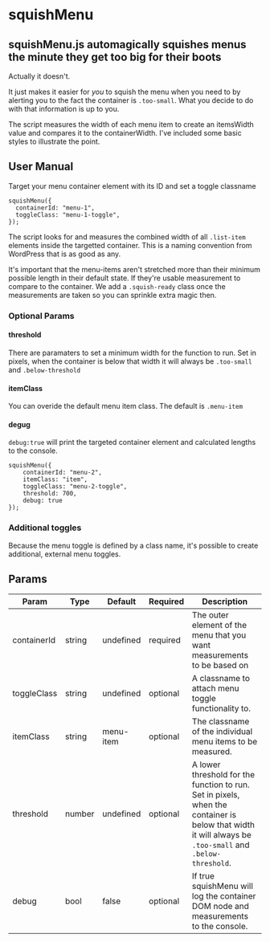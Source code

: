 # squishMenu

## squishMenu.js automagically squishes menus the minute they get too big for their boots

Actually it doesn't.

It just makes it easier for _you_ to squish the menu when you need to by alerting you to the fact the container is `.too-small`. What you decide to do with that information is up to you.

The script measures the width of each menu item to create an itemsWidth value and compares it to the containerWidth. I've included some basic styles to illustrate the point.

## User Manual

Target your menu container element with its ID and set a toggle classname

    squishMenu({
      containerId: "menu-1",
      toggleClass: "menu-1-toggle",
    });

The script looks for and measures the combined width of all `.list-item` elements inside the targetted container. This is a naming convention from WordPress that is as good as any.

It's important that the menu-items aren't stretched more than their minimum possible length in their default state. If they're usable measurement to compare to the container. We add a `.squish-ready` class once the measurements are taken so you can sprinkle extra magic then.

### Optional Params

#### threshold

There are paramaters to set a minimum width for the function to run. Set in pixels, when the container is below that width it will always be `.too-small` and `.below-threshold`

#### itemClass

You can overide the default menu item class. The default is `.menu-item`

#### degug

`debug:true` will print the targeted container element and calculated lengths to the console.

    squishMenu({
        containerId: "menu-2",
        itemClass: "item",
        toggleClass: "menu-2-toggle",
        threshold: 700,
        debug: true
    });

### Additional toggles

Because the menu toggle is defined by a class name, it's possible to create additional, external menu toggles.

## Params

<table>
      <thead>
         <tr>
            <th>Param</th>
            <th>Type</th>
            <th>Default</th>
            <th>Required</th>
            <th>Description</th>
         </tr>
      </thead>
      <tbody>
         <tr>
            <td>containerId</td>
            <td>string</td>
            <td>undefined</td>
            <td>required</td>
            <td>
               The outer element of the menu that you want measurements to be based
               on
            </td>
         </tr>
         <tr>
            <td>toggleClass</td>
            <td>string</td>
            <td>undefined</td>
            <td>optional</td>
            <td>A classname to attach menu toggle functionality to.</td>
         </tr>
         <tr>
            <td>itemClass</td>
            <td>string</td>
            <td>menu-item</td>
            <td>optional</td>
            <td>The classname of the individual menu items to be measured.</td>
         </tr>
         <tr>
            <td>threshold</td>
            <td>number</td>
            <td>undefined</td>
            <td>optional</td>
            <td>
               A lower threshold for the function to run. Set in pixels, when the
               container is below that width it will always be
               <code>.too-small</code> and <code>.below-threshold</code>.
            </td>
         </tr>
         <tr>
            <td>debug</td>
            <td>bool</td>
            <td>false</td>
            <td>optional</td>
            <td>
               If true squishMenu will log the container DOM node and measurements
               to the console.
            </td>
         </tr>
      </tbody>
   </table>
